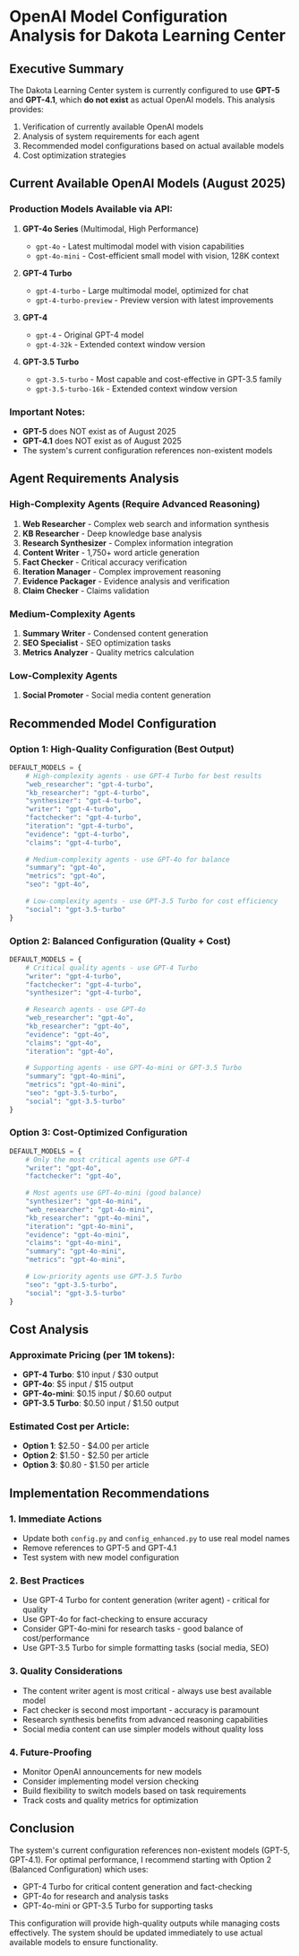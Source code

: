 # OpenAI Model Configuration Analysis for Dakota Learning Center

## Executive Summary

The Dakota Learning Center system is currently configured to use **GPT-5** and **GPT-4.1**, which **do not exist** as actual OpenAI models. This analysis provides:
1. Verification of currently available OpenAI models
2. Analysis of system requirements for each agent
3. Recommended model configurations based on actual available models
4. Cost optimization strategies

## Current Available OpenAI Models (August 2025)

### Production Models Available via API:

1. **GPT-4o Series** (Multimodal, High Performance)
   - `gpt-4o` - Latest multimodal model with vision capabilities
   - `gpt-4o-mini` - Cost-efficient small model with vision, 128K context

2. **GPT-4 Turbo**
   - `gpt-4-turbo` - Large multimodal model, optimized for chat
   - `gpt-4-turbo-preview` - Preview version with latest improvements

3. **GPT-4**
   - `gpt-4` - Original GPT-4 model
   - `gpt-4-32k` - Extended context window version

4. **GPT-3.5 Turbo**
   - `gpt-3.5-turbo` - Most capable and cost-effective in GPT-3.5 family
   - `gpt-3.5-turbo-16k` - Extended context window version

### Important Notes:
- **GPT-5** does NOT exist as of August 2025
- **GPT-4.1** does NOT exist as of August 2025
- The system's current configuration references non-existent models

## Agent Requirements Analysis

### High-Complexity Agents (Require Advanced Reasoning)
1. **Web Researcher** - Complex web search and information synthesis
2. **KB Researcher** - Deep knowledge base analysis
3. **Research Synthesizer** - Complex information integration
4. **Content Writer** - 1,750+ word article generation
5. **Fact Checker** - Critical accuracy verification
6. **Iteration Manager** - Complex improvement reasoning
7. **Evidence Packager** - Evidence analysis and verification
8. **Claim Checker** - Claims validation

### Medium-Complexity Agents
1. **Summary Writer** - Condensed content generation
2. **SEO Specialist** - SEO optimization tasks
3. **Metrics Analyzer** - Quality metrics calculation

### Low-Complexity Agents
1. **Social Promoter** - Social media content generation

## Recommended Model Configuration

### Option 1: High-Quality Configuration (Best Output)
```python
DEFAULT_MODELS = {
    # High-complexity agents - use GPT-4 Turbo for best results
    "web_researcher": "gpt-4-turbo",
    "kb_researcher": "gpt-4-turbo",
    "synthesizer": "gpt-4-turbo",
    "writer": "gpt-4-turbo",
    "factchecker": "gpt-4-turbo",
    "iteration": "gpt-4-turbo",
    "evidence": "gpt-4-turbo",
    "claims": "gpt-4-turbo",
    
    # Medium-complexity agents - use GPT-4o for balance
    "summary": "gpt-4o",
    "metrics": "gpt-4o",
    "seo": "gpt-4o",
    
    # Low-complexity agents - use GPT-3.5 Turbo for cost efficiency
    "social": "gpt-3.5-turbo"
}
```

### Option 2: Balanced Configuration (Quality + Cost)
```python
DEFAULT_MODELS = {
    # Critical quality agents - use GPT-4 Turbo
    "writer": "gpt-4-turbo",
    "factchecker": "gpt-4-turbo",
    "synthesizer": "gpt-4-turbo",
    
    # Research agents - use GPT-4o
    "web_researcher": "gpt-4o",
    "kb_researcher": "gpt-4o",
    "evidence": "gpt-4o",
    "claims": "gpt-4o",
    "iteration": "gpt-4o",
    
    # Supporting agents - use GPT-4o-mini or GPT-3.5 Turbo
    "summary": "gpt-4o-mini",
    "metrics": "gpt-4o-mini",
    "seo": "gpt-3.5-turbo",
    "social": "gpt-3.5-turbo"
}
```

### Option 3: Cost-Optimized Configuration
```python
DEFAULT_MODELS = {
    # Only the most critical agents use GPT-4
    "writer": "gpt-4o",
    "factchecker": "gpt-4o",
    
    # Most agents use GPT-4o-mini (good balance)
    "synthesizer": "gpt-4o-mini",
    "web_researcher": "gpt-4o-mini",
    "kb_researcher": "gpt-4o-mini",
    "iteration": "gpt-4o-mini",
    "evidence": "gpt-4o-mini",
    "claims": "gpt-4o-mini",
    "summary": "gpt-4o-mini",
    "metrics": "gpt-4o-mini",
    
    # Low-priority agents use GPT-3.5 Turbo
    "seo": "gpt-3.5-turbo",
    "social": "gpt-3.5-turbo"
}
```

## Cost Analysis

### Approximate Pricing (per 1M tokens):
- **GPT-4 Turbo**: $10 input / $30 output
- **GPT-4o**: $5 input / $15 output
- **GPT-4o-mini**: $0.15 input / $0.60 output
- **GPT-3.5 Turbo**: $0.50 input / $1.50 output

### Estimated Cost per Article:
- **Option 1**: $2.50 - $4.00 per article
- **Option 2**: $1.50 - $2.50 per article
- **Option 3**: $0.80 - $1.50 per article

## Implementation Recommendations

### 1. Immediate Actions
- Update both `config.py` and `config_enhanced.py` to use real model names
- Remove references to GPT-5 and GPT-4.1
- Test system with new model configuration

### 2. Best Practices
- Use GPT-4 Turbo for content generation (writer agent) - critical for quality
- Use GPT-4o for fact-checking to ensure accuracy
- Consider GPT-4o-mini for research tasks - good balance of cost/performance
- Use GPT-3.5 Turbo for simple formatting tasks (social media, SEO)

### 3. Quality Considerations
- The content writer agent is most critical - always use best available model
- Fact checker is second most important - accuracy is paramount
- Research synthesis benefits from advanced reasoning capabilities
- Social media content can use simpler models without quality loss

### 4. Future-Proofing
- Monitor OpenAI announcements for new models
- Consider implementing model version checking
- Build flexibility to switch models based on task requirements
- Track costs and quality metrics for optimization

## Conclusion

The system's current configuration references non-existent models (GPT-5, GPT-4.1). For optimal performance, I recommend starting with Option 2 (Balanced Configuration) which uses:
- GPT-4 Turbo for critical content generation and fact-checking
- GPT-4o for research and analysis tasks  
- GPT-4o-mini or GPT-3.5 Turbo for supporting tasks

This configuration will provide high-quality outputs while managing costs effectively. The system should be updated immediately to use actual available models to ensure functionality.